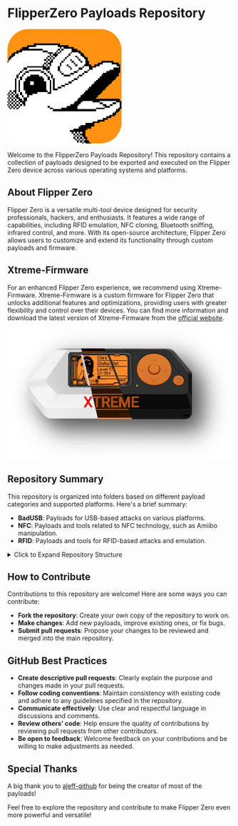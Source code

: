 # FlipperZero Payloads Repository

![FlipperZero Logo](images/flipperzero1.jpg)

Welcome to the FlipperZero Payloads Repository! This repository contains a collection of payloads designed to be exported and executed on the Flipper Zero device across various operating systems and platforms.

## About Flipper Zero

Flipper Zero is a versatile multi-tool device designed for security professionals, hackers, and enthusiasts. It features a wide range of capabilities, including RFID emulation, NFC cloning, Bluetooth sniffing, infrared control, and more. With its open-source architecture, Flipper Zero allows users to customize and extend its functionality through custom payloads and firmware.

## Xtreme-Firmware

For an enhanced Flipper Zero experience, we recommend using Xtreme-Firmware. Xtreme-Firmware is a custom firmware for Flipper Zero that unlocks additional features and optimizations, providing users with greater flexibility and control over their devices. You can find more information and download the latest version of Xtreme-Firmware from the [official website](https://flipper-xtre.me/update/).

![FlipperZero Logo](images/xtreme_custom-firmware-asset.png)

## Repository Summary

This repository is organized into folders based on different payload categories and supported platforms. Here's a brief summary:

- **BadUSB**: Payloads for USB-based attacks on various platforms.
- **NFC**: Payloads and tools related to NFC technology, such as Amiibo manipulation.
- **RFID**: Payloads and tools for RFID-based attacks and emulation.

<details>
  <summary>Click to Expand Repository Structure</summary>


- **BadUSB**
  - **GNU-Linux**
    - **Execution**
      - [ChangeGitRemoteLink](badUsb/GNU-Linux/Execution/ChangeGitRemoteLink)
      - [ChangeMacAddress_Linux](badUsb/GNU-Linux/Execution/ChangeMacAddress_Linux)
      - [ChangeNetworkConfiguration_Linux](badUsb/GNU-Linux/Execution/ChangeNetworkConfiguration_Linux)
      - [Defend_yourself_against_AtlasVPN_bugdoor](badUsb/GNU-Linux/Execution/Defend_yourself_against_AtlasVPN_bugdoor)
      - [Edit_The_Default_Real_App_With_An_Arbitrary](badUsb/GNU-Linux/Execution/Edit_The_Default_Real_App_With_An_Arbitrary)
      - [EncryptAllDocuments_Linux](badUsb/GNU-Linux/Execution/EncryptAllDocuments_Linux)
      - [ExploitingAnExecutableFile](badUsb/GNU-Linux/Execution/ExploitingAnExecutableFile)
      - [Persistent_Keylogger-Telegram_Based](badUsb/GNU-Linux/Execution/Persistent_Keylogger-Telegram_Based)
      - [SendEmailThroughThunderbird](badUsb/GNU-Linux/Execution/SendEmailThroughThunderbird)
      - [Set_An_Arbitrary_And_Persistent_Tor_Circuit](badUsb/GNU-Linux/Execution/Set_An_Arbitrary_And_Persistent_Tor_Circuit)
        - [assets](badUsb/GNU-Linux/Execution/Set_An_Arbitrary_And_Persistent_Tor_Circuit/assets)
      - [SetArbitraryVPN_Linux](badUsb/GNU-Linux/Execution/SetArbitraryVPN_Linux)
      - [Telegram_Persistent_Connection_Linux](badUsb/GNU-Linux/Execution/Telegram_Persistent_Connection_Linux)
      - [Telegram_Persistent_Reverse_Shell_Linux](badUsb/GNU-Linux/Execution/Telegram_Persistent_Reverse_Shell_Linux)
    - **Exfiltration**
      - [ExfiltrateDocumentsFolder_Linux](badUsb/GNU-Linux/Exfiltration/ExfiltrateDocumentsFolder_Linux)
      - [ExfiltrateEmailAndPasswordByPhising_Linux](badUsb/GNU-Linux/Exfiltration/ExfiltrateEmailAndPasswordByPhising_Linux)
      - [ExfiltrateLogFiles_Linux](badUsb/GNU-Linux/Exfiltration/ExfiltrateLogFiles_Linux)
      - [ExfiltrateNetworkConfiguration_Linux](badUsb/GNU-Linux/Exfiltration/ExfiltrateNetworkConfiguration_Linux)
      - [ExfiltrateNetworkTraffic_Linux](badUsb/GNU-Linux/Exfiltration/ExfiltrateNetworkTraffic_Linux)
      - [ExfiltratePhotosThroughShell](badUsb/GNU-Linux/Exfiltration/ExfiltratePhotosThroughShell)
      - [ExfiltrateProcessInfo_Linux](badUsb/GNU-Linux/Exfiltration/ExfiltrateProcessInfo_Linux)
      - [ExfiltrateSudoPasswordByPhising_Linux](badUsb/GNU-Linux/Exfiltration/ExfiltrateSudoPasswordByPhising_Linux)
      - [ExfiltrateWiFiPasswords_Linux](badUsb/GNU-Linux/Exfiltration/ExfiltrateWiFiPasswords_Linux)
    - **Incident_Response**
      - [Auto-Check_Cisco_IOS_XE_Backdoor_based_on_CVE-2023-20198_and_CVE](badUsb/GNU-Linux/Incident_Response/Auto-Check_Cisco_IOS_XE_Backdoor_based_on_CVE-2023-20198_and_CVE)
        - [assets](badUsb/GNU-Linux/Incident_Response/Auto-Check_Cisco_IOS_XE_Backdoor_based_on_CVE-2023-20198_and_CVE/assets)
      - [Exploit_Citrix_NetScaler_ADC_and_Gateway_through_CVE-2023-4966](badUsb/GNU-Linux/Incident_Response/Exploit_Citrix_NetScaler_ADC_and_Gateway_through_CVE-2023-4966)
        - [assets](badUsb/GNU-Linux/Incident_Response/Exploit_Citrix_NetScaler_ADC_and_Gateway_through_CVE-2023-4966/assets)
    - **Phishing**
      - [StandardPhishingAttack_Linux](badUsb/GNU-Linux/Phishing/StandardPhishingAttack_Linux)
      - [StandardPhishingPayloadUsingKdialog_Linux](badUsb/GNU-Linux/Phishing/StandardPhishingPayloadUsingKdialog_Linux)
    - **Prank**
      - [ChangeDesktopWallpaper_LinuxKDE](badUsb/GNU-Linux/Prank/ChangeDesktopWallpaper_LinuxKDE)
      - [Change_The_App_That_Will_Be_Runned](badUsb/GNU-Linux/Prank/Change_The_App_That_Will_Be_Runned)
      - [SendTelegramMessages_Linux](badUsb/GNU-Linux/Prank/SendTelegramMessages_Linux)
      - [This_damn_shell_doesn_t_work___so_sad!-KALI](badUsb/GNU-Linux/Prank/This_damn_shell_doesn_t_work___so_sad!-KALI)
      - [This_damn_shell_doesn_t_work___so_sad!-LINUX](badUsb/GNU-Linux/Prank/This_damn_shell_doesn_t_work___so_sad!-LINUX)
  - **Mobile**
    - **Android**
      - **Bruteforce**
    - **iOS**
      - **BruteForce**
      - **Prank**
        - [Call_Someone_With_An_iPhone](badUsb/Mobile/iOS/Prank/Call_Someone_With_An_iPhone)
        - [Delete_A_Reminder_With_An_iPhone](badUsb/Mobile/iOS/Prank/Delete_A_Reminder_With_An_iPhone)
        - [Edit_A_Reminder_With_An_iPhone](badUsb/Mobile/iOS/Prank/Edit_A_Reminder_With_An_iPhone)
        - [Play_A_Song_With_An_iPhone](badUsb/Mobile/iOS/Prank/Play_A_Song_With_An_iPhone)
  - **Windows**
    - **AppMngt**
      - [Add_An_Excepiton_To_Avast_Antivirus](badUsb/Windows/AppMngt/Add_An_Excepiton_To_Avast_Antivirus)
      - [ChangeGitRemoteLink](badUsb/Windows/AppMngt/ChangeGitRemoteLink)
      - [CloseAllApplications_Windows](badUsb/Windows/AppMngt/CloseAllApplications_Windows)
      - [Install_And_Run_Any_Arbitrary_Executable-No_Internet_And_Root_Needed](badUsb/Windows/AppMngt/Install_And_Run_Any_Arbitrary_Executable-No_Internet_And_Root_Needed)
        - [assets](badUsb/Windows/AppMngt/Install_And_Run_Any_Arbitrary_Executable-No_Internet_And_Root_Needed/assets)
      - [Stop_A_Single_Process_In_Windows](badUsb/Windows/AppMngt/Stop_A_Single_Process_In_Windows)
      - [Uninstall_A_Specific_App_On_Windows_Through_Control_Panel](badUsb/Windows/AppMngt/Uninstall_A_Specific_App_On_Windows_Through_Control_Panel)
    - **Exfiltration**
      - [Create_And_Exfiltrate_A_Webhook_Of_Discord](badUsb/Windows/Exfiltration/Create_And_Exfiltrate_A_Webhook_Of_Discord)
      - [ExfiltrateComputerScreenshots](badUsb/Windows/Exfiltration/ExfiltrateComputerScreenshots)
      - [ExfiltrateProcessInfo_Windows](badUsb/Windows/Exfiltration/ExfiltrateProcessInfo_Windows)
      - [Exfiltrates_the_entire_database_of_the_Notion_client](badUsb/Windows/Exfiltration/Exfiltrates_the_entire_database_of_the_Notion_client)
      - [Exfiltrate_Windows_Product_Key](badUsb/Windows/Exfiltration/Exfiltrate_Windows_Product_Key)
        - [assets](badUsb/Windows/Exfiltration/Exfiltrate_Windows_Product_Key/assets)
      - [Export_all_saved_certificates_with_Adobe_Reader](badUsb/Windows/Exfiltration/Export_all_saved_certificates_with_Adobe_Reader)
      - [Export_Cookies_From_Firefox](badUsb/Windows/Exfiltration/Export_Cookies_From_Firefox)
      - [Exports_all_the_links_of_the_downloads](badUsb/Windows/Exfiltration/Exports_all_the_links_of_the_downloads)
      - [Netstat_Windows](badUsb/Windows/Exfiltration/Netstat_Windows)
      - [ProtonVPNConfigFile_Windows](badUsb/Windows/Exfiltration/ProtonVPNConfigFile_Windows)
      - [Tree_structure_of_the_operating_system](badUsb/Windows/Exfiltration/Tree_structure_of_the_operating_system)
    - **Misc**
      - [ChangeGitRemoteLink](badUsb/Windows/Misc/ChangeGitRemoteLink)
      - [CloseAllApplications_Windows](badUsb/Windows/Misc/CloseAllApplications_Windows)
      - [Make_Windows_performant_(but_ugly_and_boring)](badUsb/Windows/Misc/Make_Windows_performant_(but_ugly_and_boring))
      - [SendEmailThroughThunderbird](badUsb/Windows/Misc/SendEmailThroughThunderbird)
      - [Set_An_Arbitrary_And_Persistent_Tor_Circuit](badUsb/Windows/Misc/Set_An_Arbitrary_And_Persistent_Tor_Circuit)
        - [assets](badUsb/Windows/Misc/Set_An_Arbitrary_And_Persistent_Tor_Circuit/assets)
      - [Starting_a_PowerShell_with_administrator_permissions_in_Windows](badUsb/Windows/Misc/Starting_a_PowerShell_with_administrator_permissions_in_Windows)
        - [docs](badUsb/Windows/Misc/Starting_a_PowerShell_with_administrator_permissions_in_Windows/docs)
      - [UninstallSignal](badUsb/Windows/Misc/UninstallSignal)
    - **Passwords**
      - [Change_Windows_User_Name](badUsb/Windows/Passwords/Change_Windows_User_Name)
      - [ShowSavedPSW](badUsb/Windows/Passwords/ShowSavedPSW)
      - [userPSWchange](badUsb/Windows/Passwords/userPSWchange)
    - **Prank**
      - [AlienMessageFromComputer](badUsb/Windows/Prank/AlienMessageFromComputer)
      - [Change_Github_Profile_Settings](badUsb/Windows/Prank/Change_Github_Profile_Settings)
      - [ChangeWallpaperWithScreenshot](badUsb/Windows/Prank/ChangeWallpaperWithScreenshot)
      - [ContinuousPrintInTerminal](badUsb/Windows/Prank/ContinuousPrintInTerminal)
      - [Follow_Someone_On_Instagram](badUsb/Windows/Prank/Follow_Someone_On_Instagram)
      - [Full-ScreenBannerJoke](badUsb/Windows/Prank/Full-ScreenBannerJoke)
      - [NeverGonnaGiveYouUp_Windows](badUsb/Windows/Prank/NeverGonnaGiveYouUp_Windows)
      - [PlayASongThroughSpotify](badUsb/Windows/Prank/PlayASongThroughSpotify)
      - [Pranh(ex)](badUsb/Windows/Prank/Pranh(ex))
        - [assets](badUsb/Windows/Prank/Pranh(ex)/assets)
          - [transformation](badUsb/Windows/Prank/Pranh(ex)/assets/transformation)
            - [build](badUsb/Windows/Prank/Pranh(ex)/assets/transformation/build)
              - [pranh(ex)](badUsb/Windows/Prank/Pranh(ex)/assets/transformation/build/pranh(ex))
                - [localpycs](badUsb/Windows/Prank/Pranh(ex)/assets/transformation/build/pranh(ex)/localpycs)
            - [dist](badUsb/Windows/Prank/Pranh(ex)/assets/transformation/dist)
      - [SendMessagesInTeams](badUsb/Windows/Prank/SendMessagesInTeams)
      - [SendSignalMessages_Windows](badUsb/Windows/Prank/SendSignalMessages_Windows)
      - [The_Mouse_Moves_By_Itself](badUsb/Windows/Prank/The_Mouse_Moves_By_Itself)
      - [Try_To_Catch_Me](badUsb/Windows/Prank/Try_To_Catch_Me)
    - **WifiPassword**
      - [WifiPass](badUsb/Windows/WifiPassword/WifiPass)
      - [WiFiPasswords_Windows](badUsb/Windows/WifiPassword/WiFiPasswords_Windows)
</details>

## How to Contribute

Contributions to this repository are welcome! Here are some ways you can contribute:

- **Fork the repository**: Create your own copy of the repository to work on.
- **Make changes**: Add new payloads, improve existing ones, or fix bugs.
- **Submit pull requests**: Propose your changes to be reviewed and merged into the main repository.

## GitHub Best Practices

- **Create descriptive pull requests**: Clearly explain the purpose and changes made in your pull requests.
- **Follow coding conventions**: Maintain consistency with existing code and adhere to any guidelines specified in the repository.
- **Communicate effectively**: Use clear and respectful language in discussions and comments.
- **Review others' code**: Help ensure the quality of contributions by reviewing pull requests from other contributors.
- **Be open to feedback**: Welcome feedback on your contributions and be willing to make adjustments as needed.

## Special Thanks

A big thank you to [aleff-github](https://github.com/aleff-github) for being the creator of most of the payloads!

Feel free to explore the repository and contribute to make Flipper Zero even more powerful and versatile!

